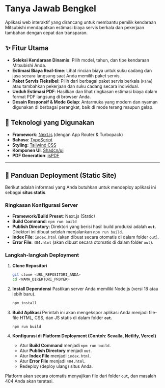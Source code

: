 # Tanya Jawab Bengkel

Aplikasi web interaktif yang dirancang untuk membantu pemilik kendaraan Mitsubishi mendapatkan estimasi biaya servis berkala dan pekerjaan tambahan dengan cepat dan transparan.

## ✨ Fitur Utama

- **Seleksi Kendaraan Dinamis**: Pilih model, tahun, dan tipe kendaraan Mitsubishi Anda.
- **Estimasi Biaya Real-time**: Lihat rincian biaya untuk suku cadang dan jasa secara langsung saat Anda memilih paket servis.
- **Paket Servis Fleksibel**: Pilih dari berbagai paket servis berkala (`Pahe`) atau tambahkan pekerjaan dan suku cadang secara individual.
- **Unduh Estimasi PDF**: Hasilkan dan lihat ringkasan estimasi biaya dalam format PDF langsung di browser Anda.
- **Desain Responsif & Mode Gelap**: Antarmuka yang modern dan nyaman digunakan di berbagai perangkat, baik di mode terang maupun gelap.

## 🚀 Teknologi yang Digunakan

- **Framework**: [Next.js](https://nextjs.org/) (dengan App Router & Turbopack)
- **Bahasa**: [TypeScript](https://www.typescriptlang.org/)
- **Styling**: [Tailwind CSS](https://tailwindcss.com/)
- **Komponen UI**: [Shadcn/ui](https://ui.shadcn.com/)
- **PDF Generation**: [jsPDF](https://github.com/parallax/jsPDF)

---

## 🔧 Panduan Deployment (Static Site)

Berikut adalah informasi yang Anda butuhkan untuk mendeploy aplikasi ini sebagai **situs statis**.

### Ringkasan Konfigurasi Server

*   **Framework/Build Preset**: Next.js (Static)
*   **Build Command**: `npm run build`
*   **Publish Directory**: Direktori yang berisi hasil build produksi adalah **`out`**. Direktori ini dibuat setelah menjalankan `npm run build`.
*   **Index File**: `index.html` (akan dibuat secara otomatis di dalam folder `out`).
*   **Error File**: `404.html` (akan dibuat secara otomatis di dalam folder `out`).

### Langkah-langkah Deployment

1.  **Clone Repositori**
    ```bash
    git clone <URL_REPOSITORI_ANDA>
    cd <NAMA_DIREKTORI_PROYEK>
    ```

2.  **Install Dependensi**
    Pastikan server Anda memiliki Node.js (versi 18 atau lebih baru).
    ```bash
    npm install
    ```

3.  **Build Aplikasi**
    Perintah ini akan mengekspor aplikasi Anda menjadi file-file HTML, CSS, dan JS statis di dalam folder **`out`**.
    ```bash
    npm run build
    ```
4.  **Konfigurasi di Platform Deployment (Contoh: Sevalla, Netlify, Vercel)**
    - Atur **Build Command** menjadi `npm run build`.
    - Atur **Publish Directory** menjadi `out`.
    - Atur **Index File** menjadi `index.html`.
    - Atur **Error File** menjadi `404.html`.
    - Redeploy (deploy ulang) situs Anda.

Platform akan secara otomatis menyajikan file dari folder `out`, dan masalah 404 Anda akan teratasi.
